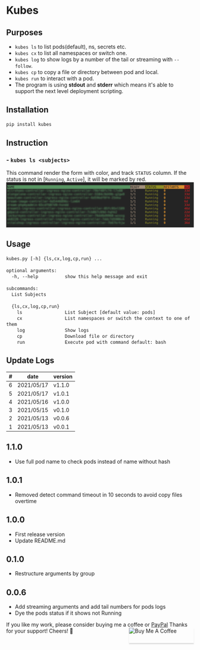 # Kubes

## Purposes
- `kubes ls` to list pods(default), ns, secrets etc.
- `kubes cx` to list all namespaces or switch one.
- `kubes log` to show logs by a number of the tail or streaming with `--follow`.
- `kubes cp` to copy a file or directory between pod and local.
- `kubes run` to interact with a pod.
- The program is using __stdout__ and __stderr__ which means it's able to support the next level deployment scripting.

## Installation
```bash
pip install kubes
```

## Instruction
### - `kubes ls <subjects>`
This command render the form with color, and track `STATUS` column. If the status is not in [`Running`, `Active`], it will be marked by red.
![kube_ls_demo_img](https://github.com/Ron-Chang/kubes/blob/develop/img/demo.png)



## Usage
```
kubes.py [-h] {ls,cx,log,cp,run} ...

optional arguments:
  -h, --help          show this help message and exit

subcommands:
  List Subjects

  {ls,cx,log,cp,run}
    ls                List Subject [default value: pods]
    cx                List namespaces or switch the context to one of them
    log               Show logs
    cp                Download file or directory
    run               Execute pod with command default: bash
```

## Update Logs
|#|      date|version|
|-|----------|-------|
|6|2021/05/17| v1.1.0|
|5|2021/05/17| v1.0.1|
|4|2021/05/16| v1.0.0|
|3|2021/05/15| v0.1.0|
|2|2021/05/13| v0.0.6|
|1|2021/05/13| v0.0.1|

## 1.1.0
- Use full pod name to check pods instead of name without hash

## 1.0.1
- Removed detect command timeout in 10 seconds to avoid copy files overtime

## 1.0.0
- First release version
- Update README.md

## 0.1.0
- Restructure arguments by group

## 0.0.6
- Add streaming arguments and add tail numbers for pods logs
- Dye the pods status if it shows not Running

If you like my work, please consider buying me a coffee or [PayPal](https://paypal.me/RonDevStudio?locale.x=zh_TW)
Thanks for your support! Cheers! 🎉
<a href="https://www.buymeacoffee.com/ronchang" target="_blank"><img src="https://www.buymeacoffee.com/assets/img/custom_images/orange_img.png" alt="Buy Me A Coffee" style="height: 41px !important;width: 174px !important;box-shadow: 0px 3px 2px 0px rgba(190, 190, 190, 0.5) !important;-webkit-box-shadow: 0px 3px 2px 0px rgba(190, 190, 190, 0.5) !important;" align="right"></a>
